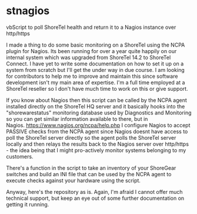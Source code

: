 # stnagios
vbScript to poll ShoreTel health and return it to a Nagios instance over http/https

I made a thing to do some basic monitoring on a ShoreTel using the NCPA plugin for Nagios.
Its been running for over a year quite happily on our internal system which was upgraded from ShoreTel 14.2 to ShoreTel Connect. I have yet to write some documentation on how to set it up on a system from scratch but I'll get the under way in due course.
I am looking for contributors to help me to improve and maintain this since software development isn't my main area of expertise. I'm a full time employed at a ShoreTel reseller so I don't have much time to work on this or give support. 

If you know about Nagios then this script can be called by the NCPA agent installed directly on the ShoreTel HQ server and it basically hooks into the "shorewarestatus" monitoring database used by Diagnostics and Monitoring so you can get similar information available to there, but in Nagios. https://www.nagios.org/ncpa/help.php
I configure Nagios to accept PASSIVE checks from the NCPA agent since Nagios doesnt have access to poll the ShoreTel server directly so the agent polls the ShoreTel server locally and then relays the results back to the Nagios server over http/https - the idea being that I might pro-actively monitor systems belonging to my customers.

There's a function in the script to take an inventory of your ShoreGear switches and build an INI file that can be used by the NCPA agent to execute checks against your hardware using the script.

Anyway, here's the repository as is. Again, I'm afraid I cannot offer much technical support, but keep an eye out of some further documentation on getting it running.
